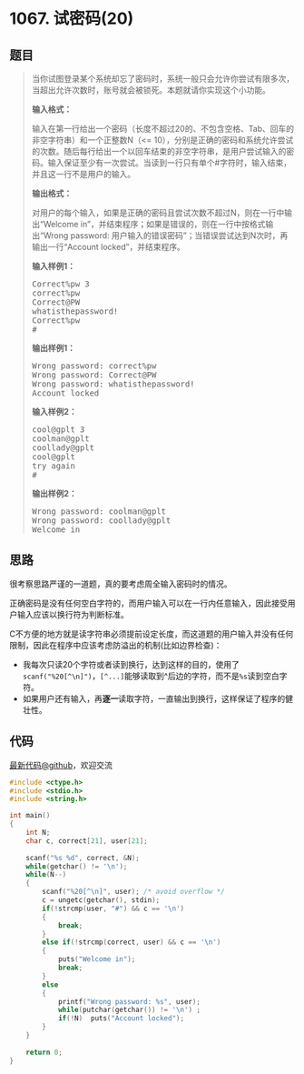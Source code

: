 <h1>1067. 试密码(20)</h1>

## 题目

> <div id="problemContent">
> <p>当你试图登录某个系统却忘了密码时，系统一般只会允许你尝试有限多次，当超出允许次数时，账号就会被锁死。本题就请你实现这个小功能。
> </p>
> <p><b>
> 输入格式：
> </b></p>
> <p>
> 输入在第一行给出一个密码（长度不超过20的、不包含空格、Tab、回车的非空字符串）和一个正整数N（&lt;= 10），分别是正确的密码和系统允许尝试的次数。随后每行给出一个以回车结束的非空字符串，是用户尝试输入的密码。输入保证至少有一次尝试。当读到一行只有单个#字符时，输入结束，并且这一行不是用户的输入。
> </p>
> <p><b>
> 输出格式：
> </b></p>
> <p>
> 对用户的每个输入，如果是正确的密码且尝试次数不超过N，则在一行中输出“Welcome in”，并结束程序；如果是错误的，则在一行中按格式输出“Wrong password: 用户输入的错误密码”；当错误尝试达到N次时，再输出一行“Account locked”，并结束程序。
> </p>
> <b>输入样例1：</b><pre>
> Correct%pw 3
> correct%pw
> Correct@PW
> whatisthepassword!
> Correct%pw
> #
> </pre>
> <b>输出样例1：</b><pre>
> Wrong password: correct%pw
> Wrong password: Correct@PW
> Wrong password: whatisthepassword!
> Account locked
> </pre>
> <b>输入样例2：</b><pre>
> cool@gplt 3
> coolman@gplt
> coollady@gplt
> cool@gplt
> try again
> #
> </pre>
> <b>输出样例2：</b><pre>
> Wrong password: coolman@gplt
> Wrong password: coollady@gplt
> Welcome in
> </pre>
> </div>

## 思路

很考察思路严谨的一道题，真的要考虑周全输入密码时的情况。

正确密码是没有任何空白字符的，而用户输入可以在一行内任意输入，因此接受用户输入应该以换行符为判断标准。

C不方便的地方就是读字符串必须提前设定长度，而这道题的用户输入并没有任何限制，因此在程序中应该考虑防溢出的机制(比如边界检查)：
- 我每次只读20个字符或者读到换行，达到这样的目的，使用了`scanf("%20[^\n]")`，```[^...]```能够读取到^后边的字符，而不是`%s`读到空白字符。
- 如果用户还有输入，再**逐一**读取字符，一直输出到换行，这样保证了程序的健壮性。

## 代码

[最新代码@github](https://github.com/OliverLew/PAT/blob/master/PATBasic/1067.c)，欢迎交流
```c
#include <ctype.h>
#include <stdio.h>
#include <string.h>

int main()
{
    int N;
    char c, correct[21], user[21];
    
    scanf("%s %d", correct, &N);
    while(getchar() != '\n');
    while(N--)
    {
        scanf("%20[^\n]", user); /* avoid overflow */
        c = ungetc(getchar(), stdin);
        if(!strcmp(user, "#") && c == '\n')
        {
            break;
        }
        else if(!strcmp(correct, user) && c == '\n')
        {
            puts("Welcome in");
            break;
        }
        else
        {
            printf("Wrong password: %s", user);
            while(putchar(getchar()) != '\n') ;
            if(!N)  puts("Account locked");
        }
    }
    
    return 0;
}

```